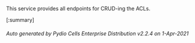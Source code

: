 






This service provides all endpoints for CRUD-ing the ACLs.

[:summary]

###### Auto generated by Pydio Cells Enterprise Distribution v2.2.4 on 1-Apr-2021

